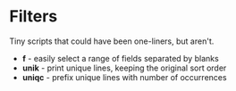 # Filters

Tiny scripts that could have been one-liners, but aren't.

* **f** - easily select a range of fields separated by blanks
* **unik** - print unique lines, keeping the original sort order
* **uniqc** - prefix unique lines with number of occurrences
